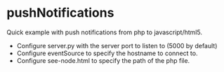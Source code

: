 pushNotifications
=================

Quick example with push notifications from php to javascript/html5.

 - Configure server.py with the server port to listen to (5000 by default)
 - Configure eventSource to specify the hostname to connect to.
 - Configure see-node.html to specify the path of the php file.
